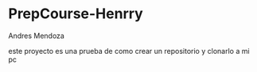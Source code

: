 # PrepCourse-Henrry
Andres Mendoza

este proyecto es una prueba de como crear un repositorio y clonarlo a mi pc

